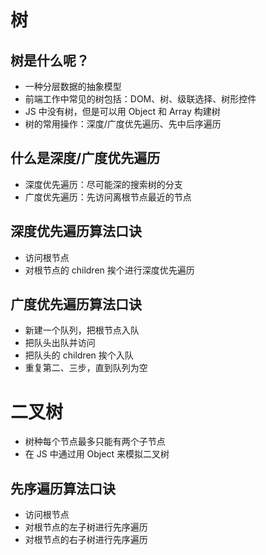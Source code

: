 # 树

## 树是什么呢？

- 一种分层数据的抽象模型
- 前端工作中常见的树包括：DOM、树、级联选择、树形控件
- JS 中没有树，但是可以用 Object 和 Array 构建树
- 树的常用操作：深度/广度优先遍历、先中后序遍历

## 什么是深度/广度优先遍历

- 深度优先遍历：尽可能深的搜索树的分支
- 广度优先遍历：先访问离根节点最近的节点

## 深度优先遍历算法口诀

- 访问根节点
- 对根节点的 children 挨个进行深度优先遍历

## 广度优先遍历算法口诀

- 新建一个队列，把根节点入队
- 把队头出队并访问
- 把队头的 children 挨个入队
- 重复第二、三步，直到队列为空

# 二叉树

- 树种每个节点最多只能有两个子节点
- 在 JS 中通过用 Object 来模拟二叉树

## 先序遍历算法口诀

- 访问根节点
- 对根节点的左子树进行先序遍历
- 对根节点的右子树进行先序遍历
